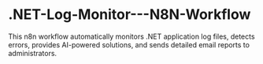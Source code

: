 # .NET-Log-Monitor---N8N-Workflow
This n8n workflow automatically monitors .NET application log files, detects errors, provides AI-powered solutions, and sends detailed email reports to administrators.
